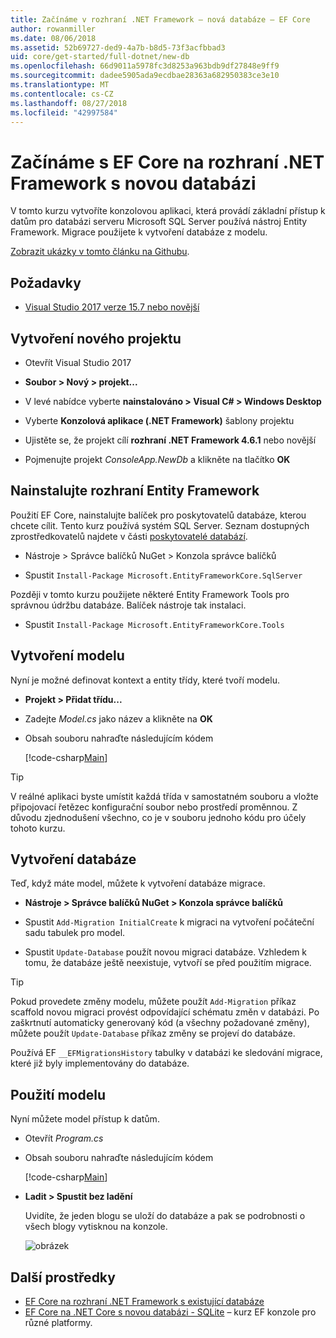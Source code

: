 ```yaml
---
title: Začínáme v rozhraní .NET Framework – nová databáze – EF Core
author: rowanmiller
ms.date: 08/06/2018
ms.assetid: 52b69727-ded9-4a7b-b8d5-73f3acfbbad3
uid: core/get-started/full-dotnet/new-db
ms.openlocfilehash: 66d9011a5978fc3d8253a963bdb9df27848e9ff9
ms.sourcegitcommit: dadee5905ada9ecdbae28363a682950383ce3e10
ms.translationtype: MT
ms.contentlocale: cs-CZ
ms.lasthandoff: 08/27/2018
ms.locfileid: "42997584"
---
```

# <a name="getting-started-with-ef-core-on-net-framework-with-a-new-database"></a>Začínáme s EF Core na rozhraní .NET Framework s novou databázi

V tomto kurzu vytvoříte konzolovou aplikaci, která provádí základní přístup k datům pro databázi serveru Microsoft SQL Server používá nástroj Entity Framework. Migrace použijete k vytvoření databáze z modelu.

[Zobrazit ukázky v tomto článku na Githubu](https://github.com/aspnet/EntityFramework.Docs/tree/master/samples/core/GetStarted/FullNet/ConsoleApp.NewDb).

## <a name="prerequisites"></a>Požadavky

* [Visual Studio 2017 verze 15.7 nebo novější](https://www.visualstudio.com/downloads/)

## <a name="create-a-new-project"></a>Vytvoření nového projektu

* Otevřít Visual Studio 2017

* **Soubor > Nový > projekt...**

* V levé nabídce vyberte **nainstalováno > Visual C# > Windows Desktop**

* Vyberte **Konzolová aplikace (.NET Framework)** šablony projektu

* Ujistěte se, že projekt cílí **rozhraní .NET Framework 4.6.1** nebo novější

* Pojmenujte projekt *ConsoleApp.NewDb* a klikněte na tlačítko **OK**

## <a name="install-entity-framework"></a>Nainstalujte rozhraní Entity Framework

Použití EF Core, nainstalujte balíček pro poskytovatelů databáze, kterou chcete cílit. Tento kurz používá systém SQL Server. Seznam dostupných zprostředkovatelů najdete v části [poskytovatelé databází](../../providers/index.md).

* Nástroje > Správce balíčků NuGet > Konzola správce balíčků

* Spustit `Install-Package Microsoft.EntityFrameworkCore.SqlServer`

Později v tomto kurzu použijete některé Entity Framework Tools pro správnou údržbu databáze. Balíček nástroje tak instalaci.

* Spustit `Install-Package Microsoft.EntityFrameworkCore.Tools`

## <a name="create-the-model"></a>Vytvoření modelu

Nyní je možné definovat kontext a entity třídy, které tvoří modelu.

* **Projekt > Přidat třídu...**

* Zadejte *Model.cs* jako název a klikněte na **OK**

* Obsah souboru nahraďte následujícím kódem

  [!code-csharp[Main](../../../../samples/core/GetStarted/FullNet/ConsoleApp.NewDb/Model.cs)] 

> [!TIP]  
> V reálné aplikaci byste umístit každá třída v samostatném souboru a vložte připojovací řetězec konfigurační soubor nebo prostředí proměnnou. Z důvodu zjednodušení všechno, co je v souboru jednoho kódu pro účely tohoto kurzu.

## <a name="create-the-database"></a>Vytvoření databáze

Teď, když máte model, můžete k vytvoření databáze migrace.

* **Nástroje > Správce balíčků NuGet > Konzola správce balíčků**

* Spustit `Add-Migration InitialCreate` k migraci na vytvoření počáteční sadu tabulek pro model.

* Spustit `Update-Database` použít novou migraci databáze. Vzhledem k tomu, že databáze ještě neexistuje, vytvoří se před použitím migrace.

> [!TIP]  
> Pokud provedete změny modelu, můžete použít `Add-Migration` příkaz scaffold novou migraci provést odpovídající schématu změn v databázi. Po zaškrtnutí automaticky generovaný kód (a všechny požadované změny), můžete použít `Update-Database` příkaz změny se projeví do databáze.
>
> Používá EF `__EFMigrationsHistory` tabulky v databázi ke sledování migrace, které již byly implementovány do databáze.

## <a name="use-the-model"></a>Použití modelu

Nyní můžete model přístup k datům.

* Otevřít *Program.cs*

* Obsah souboru nahraďte následujícím kódem

  [!code-csharp[Main](../../../../samples/core/GetStarted/FullNet/ConsoleApp.NewDb/Program.cs)]

* **Ladit > Spustit bez ladění**

  Uvidíte, že jeden blogu se uloží do databáze a pak se podrobnosti o všech blogy vytisknou na konzole.

  ![obrázek](_static/output-new-db.png)

## <a name="additional-resources"></a>Další prostředky

* [EF Core na rozhraní .NET Framework s existující databáze](xref:core/get-started/full-dotnet/existing-db)
* [EF Core na .NET Core s novou databázi - SQLite](xref:core/get-started/netcore/new-db-sqlite) – kurz EF konzole pro různé platformy.
